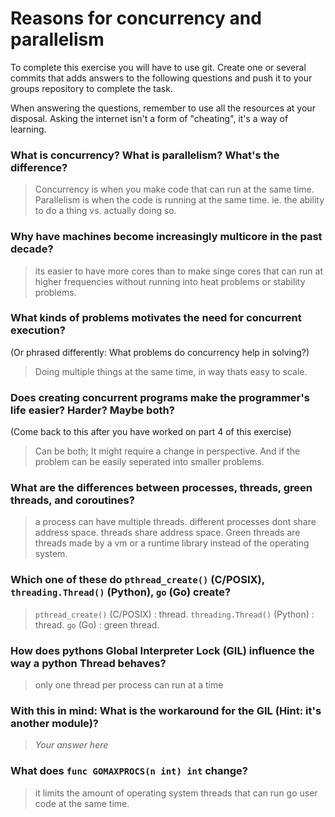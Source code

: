 # Reasons for concurrency and parallelism


To complete this exercise you will have to use git. Create one or several commits that adds answers to the following questions and push it to your groups repository to complete the task.

When answering the questions, remember to use all the resources at your disposal. Asking the internet isn't a form of "cheating", it's a way of learning.

 ### What is concurrency? What is parallelism? What's the difference?
 > Concurrency is when you make code that can run at the same time. Parallelism is when the code is running at the same time. ie. the ability to do a thing vs. actually doing so.
 
 ### Why have machines become increasingly multicore in the past decade?
 > its easier to have more cores than to make singe cores that can run at higher frequencies without running into heat problems or stability problems.
 
 ### What kinds of problems motivates the need for concurrent execution?
 (Or phrased differently: What problems do concurrency help in solving?)
 > Doing multiple things at the same time, in way thats easy to scale.
 
 ### Does creating concurrent programs make the programmer's life easier? Harder? Maybe both?
 (Come back to this after you have worked on part 4 of this exercise)
 > Can be both; It might require a change in perspective. And if the problem can be easily seperated into smaller problems. 
 
 ### What are the differences between processes, threads, green threads, and coroutines?
 > a process can have multiple threads. different processes dont share address space.
threads share address space.
Green threads are threads made by a vm or a runtime library instead of the operating system.

 
 ### Which one of these do `pthread_create()` (C/POSIX), `threading.Thread()` (Python), `go` (Go) create?
 > `pthread_create()`  (C/POSIX) : thread.
 `threading.Thread()` (Python) : thread.
 `go` (Go) : green thread.
 
 ### How does pythons Global Interpreter Lock (GIL) influence the way a python Thread behaves?
 > only one thread per process can run at a time
 
 ### With this in mind: What is the workaround for the GIL (Hint: it's another module)?
 > *Your answer here*
 
 ### What does `func GOMAXPROCS(n int) int` change? 
 > it limits the amount of operating system threads that can run go user code at the same time.
